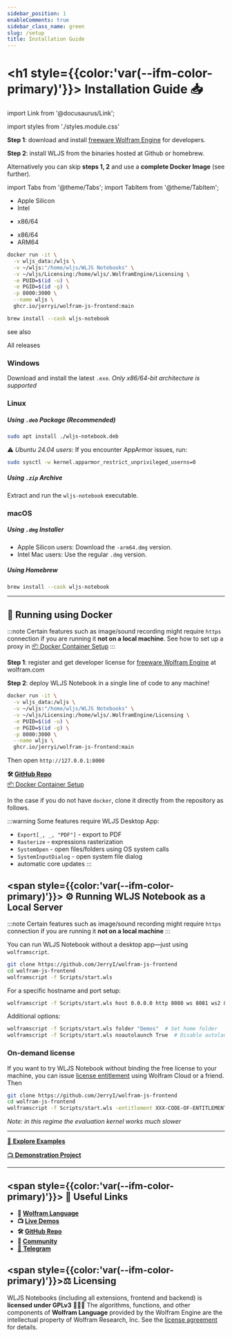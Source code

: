 ```yaml
---
sidebar_position: 1
enableComments: true
sidebar_class_name: green
slug: /setup
title: Installation Guide
---
```






# <h1 style={{color:'var(--ifm-color-primary)'}}> Installation Guide 📥</h1>

import Link from '@docusaurus/Link';

import styles from './styles.module.css'


__Step 1__: download and install [freeware Wolfram Engine](https://www.wolfram.com/engine/) for developers.

__Step 2__: install WLJS from the binaries hosted at Github or homebrew.

Alternatively you can skip __steps 1, 2__ and use a __complete Docker Image__ (see further).


import Tabs from '@theme/Tabs';
import TabItem from '@theme/TabItem';


<Tabs>
  <TabItem value="apple" label="Mac" default>
    <ul>
      <li><Link to="https://github.com/WLJSTeam/wolfram-js-frontend/releases/download/v2.7.9/wljs-notebook-2.7.9-arm64-macos.dmg">Apple Silicon</Link></li>
      <li><Link to="https://github.com/WLJSTeam/wolfram-js-frontend/releases/download/v2.7.9/wljs-notebook-2.7.9-x64-macos.dmg">Intel</Link></li>
    </ul>
  </TabItem>
  <TabItem value="orange" label="Window">
    <ul>
      <li><Link to="https://github.com/WLJSTeam/wolfram-js-frontend/releases/download/v2.7.9/wljs-notebook-2.7.9-x64-win.exe">x86/64</Link></li>
    </ul>
  </TabItem>
  <TabItem value="banana" label="GNU/Linux">
    <ul>
      <li><Link to="https://github.com/WLJSTeam/wolfram-js-frontend/releases/download/v2.7.9/wljs-notebook-2.7.9-amd64-gnulinux.deb">x86/64</Link></li>
      <li><Link to="https://github.com/WLJSTeam/wolfram-js-frontend/releases/download/v2.7.9/wljs-notebook-2.7.9-arm64-gnulinux.deb">ARM64</Link></li>
    </ul>
  </TabItem>
  <TabItem value="baba" label="Docker">

```bash
docker run -it \
  -v wljs_data:/wljs \
  -v ~/wljs:"/home/wljs/WLJS Notebooks" \
  -v ~/wljs/Licensing:/home/wljs/.WolframEngine/Licensing \
  -e PUID=$(id -u) \
  -e PGID=$(id -g) \
  -p 8000:3000 \
  --name wljs \
  ghcr.io/jerryi/wolfram-js-frontend:main
```

  </TabItem>
  <TabItem value="is" label="Homebrew">
  
```bash  
brew install --cask wljs-notebook
```

  </TabItem>
</Tabs>

see also

<Link className={styles.link} to="https://github.com/JerryI/wolfram-js-frontend/releases">All releases</Link>



### Windows
Download and install the latest `.exe`. *Only x86/64-bit architecture is supported*

### Linux
##### Using `.deb` Package (Recommended)
```bash
sudo apt install ./wljs-notebook.deb
```
⚠ *Ubuntu 24.04 users*: If you encounter AppArmor issues, run:
```bash
sudo sysctl -w kernel.apparmor_restrict_unprivileged_userns=0
```

##### Using `.zip` Archive
Extract and run the `wljs-notebook` executable.

### macOS
##### Using `.dmg` Installer
- Apple Silicon users: Download the `-arm64.dmg` version.
- Intel Mac users: Use the regular `.dmg` version.

##### Using Homebrew
```bash
brew install --cask wljs-notebook
```

---




## 🚢 Running using Docker

:::note
Certain features such as image/sound recording might require `https` connection if you are running it __not on a local machine__. See how to set up a proxy in [📦 Docker Container Setup](https://github.com/JerryI/wolfram-js-frontend/blob/main/container/README.md)
:::

__Step 1__: register and get developer license for [freeware Wolfram Engine](https://www.wolfram.com/engine/) at wolfram.com

__Step 2__: deploy WLJS Notebook in a single line of code to any machine!

```bash
docker run -it \
  -v wljs_data:/wljs \
  -v ~/wljs:"/home/wljs/WLJS Notebooks" \
  -v ~/wljs/Licensing:/home/wljs/.WolframEngine/Licensing \
  -e PUID=$(id -u) \
  -e PGID=$(id -g) \
  -p 8000:3000 \
  --name wljs \
  ghcr.io/jerryi/wolfram-js-frontend:main
```

Then open `http://127.0.0.1:8000` 

**🛠️ [GitHub Repo](https://github.com/JerryI/wolfram-js-frontend)**  
[📦 Docker Container Setup](https://github.com/JerryI/wolfram-js-frontend/blob/main/container/README.md)

In the case if you do not have `docker`, clone it directly from the repository as follows.

:::warning
Some features require WLJS Desktop App:
- `Export[_, _, "PDF"]` - export to PDF
- `Rasterize` - expressions rasterization
- `SystemOpen` - open files/folders using OS system calls
- `SystemInputDialog` - open system file dialog
- automatic core updates
:::




## <span style={{color:'var(--ifm-color-primary)'}}> ⚙️ Running WLJS Notebook as a Local Server</span>

:::note
Certain features such as image/sound recording might require `https` connection if you are running it __not on a local machine__
:::

You can run WLJS Notebook without a desktop app—just using `wolframscript`.

```bash
git clone https://github.com/JerryI/wolfram-js-frontend
cd wolfram-js-frontend
wolframscript -f Scripts/start.wls
```

For a specific hostname and port setup:

```bash
wolframscript -f Scripts/start.wls host 0.0.0.0 http 8080 ws 8081 ws2 8082 docs 8085
```

Additional options:
```bash
wolframscript -f Scripts/start.wls folder "Demos"  # Set home folder
wolframscript -f Scripts/start.wls noautolaunch True  # Disable autolaunch
```

### On-demand license

If you want to try WLJS Notebook without binding the free license to your machine, you can issue [license entitlement](https://reference.wolfram.com/language/ref/CreateLicenseEntitlement.html) using Wolfram Cloud or a friend. Then

```bash
git clone https://github.com/JerryI/wolfram-js-frontend
cd wolfram-js-frontend
wolframscript -f Scripts/start.wls -entitlement XXX-CODE-OF-ENTITLEMENT-XXX
```

*Note: in this regime the evaluation kernel works much slower*

---

<div style={{textAlign: 'center', display: 'flex', gap: '2rem', justifyContent: 'center'}}>


[🔬 __Explore Examples__](https://jerryi.github.io/wljs-docs/wljs-demo/intro-notebook)

[📺 __Demonstration Project__](https://jerryi.github.io/wljs-docs/wljs-demo)

</div>


---



## <span style={{color:'var(--ifm-color-primary)'}}> 🔗 Useful Links</span>



- **📘 [Wolfram Language](./Wolfram%20Language.md)**  
- **📺 [Live Demos](https://jerryi.github.io/wljs-docs/wljs-demo)**  
- **🛠️ [GitHub Repo](https://github.com/JerryI/wolfram-js-frontend)**  
- **💬 [Community](https://github.com/JerryI/wolfram-js-frontend/discussions)** 
- [🐴 __Telegram__](https://t.me/+PBotB9UJw-hiZDEy)




##  <span style={{color:'var(--ifm-color-primary)'}}>⚖️ Licensing</span>



WLJS Notebooks (including all extensions, frontend and backend) is __licensed under GPLv3__ 👩🏼‍⚖️ The algorithms, functions, and other components of __Wolfram Language__ provided by the Wolfram Engine are the intellectual property of Wolfram Research, Inc. See the <a href="https://www.wolfram.com/legal/terms/wolfram-engine.html">license agreement</a> for details.